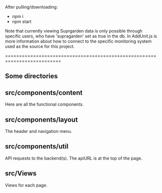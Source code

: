 

After pulling/downloading:

<ul>
  <li>npm i</li>
  <li>npm start</li>
 </ul>
 
 Note that currently viewing Suprgarden data is only possible through specific users, who have 'supragarden' set as true in the db. In AddUnit.js is more information about how to connect to the specific monitoring system used as the source for this project. 

==========================================================================

Some directories
-----------------------------------------------------------------------

src/components/content
--------------------------------
Here are all the functional components.

src/components/layout
-----------------------------
The header and navigation menu.

src/components/util
----------------------
API requests to the backend(s). The apiURL is at the top of the page.

src/Views
--------------------------
Views for each page.

